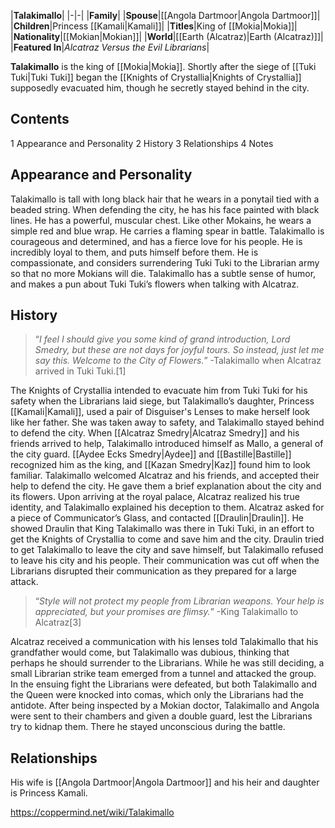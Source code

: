 |**Talakimallo**|
|-|-|
|**Family**|
|**Spouse**|[[Angola Dartmoor\|Angola Dartmoor]]|
|**Children**|Princess [[Kamali\|Kamali]]|
|**Titles**|King of [[Mokia\|Mokia]]|
|**Nationality**|[[Mokian\|Mokian]]|
|**World**|[[Earth (Alcatraz)\|Earth (Alcatraz)]]|
|**Featured In**|*Alcatraz Versus the Evil Librarians*|

**Talakimallo** is the king of [[Mokia\|Mokia]]. Shortly after the siege of [[Tuki Tuki\|Tuki Tuki]] began the [[Knights of Crystallia\|Knights of Crystallia]] supposedly evacuated him, though he secretly stayed behind in the city.

## Contents

1 Appearance and Personality
2 History
3 Relationships
4 Notes


## Appearance and Personality
Talakimallo is tall with long black hair that he wears in a ponytail tied with a beaded string. When defending the city, he has his face painted with black lines. He has a powerful, muscular chest. Like other Mokains, he wears a simple red and blue wrap. He carries a flaming spear in battle.
Talakimallo is courageous and determined, and has a fierce love for his people. He is incredibly loyal to them, and puts himself before them. He is compassionate, and considers surrendering Tuki Tuki to the Librarian army so that no more Mokians will die. Talakimallo has a subtle sense of humor, and makes a pun about Tuki Tuki’s flowers when talking with Alcatraz.

## History
>“*I feel I should give you some kind of grand introduction, Lord Smedry, but these are not days for joyful tours. So instead, just let me say this. Welcome to the City of Flowers.*”
\-Talakimallo when Alcatraz arrived in Tuki Tuki.[1]


The Knights of Crystallia intended to evacuate him from Tuki Tuki for his safety when the Librarians laid siege, but Talakimallo’s daughter, Princess [[Kamali\|Kamali]], used a pair of Disguiser's Lenses to make herself look like her father. She was taken away to safety, and Talakimallo stayed behind to defend the city. When [[Alcatraz Smedry\|Alcatraz Smedry]] and his friends arrived to help, Talakimallo introduced himself as Mallo, a general of the city guard. [[Aydee Ecks Smedry\|Aydee]] and [[Bastille\|Bastille]] recognized him as the king, and [[Kazan Smedry\|Kaz]] found him to look familiar. Talakimallo welcomed Alcatraz and his friends, and accepted their help to defend the city. He gave them a brief explanation about the city and its flowers. Upon arriving at the royal palace, Alcatraz realized his true identity, and Talakimallo explained his deception to them.
Alcatraz asked for a piece of Communicator’s Glass, and contacted [[Draulin\|Draulin]]. He showed Draulin that King Talakimallo was there in Tuki Tuki, in an effort to get the Knights of Crystallia to come and save him and the city. Draulin tried to get Talakimallo to leave the city and save himself, but Talakimallo refused to leave his city and his people. Their communication was cut off when the Librarians disrupted their communication as they prepared for a large attack.

>“*Style will not protect my people from Librarian weapons. Your help is appreciated, but your promises are flimsy.*”
\-King Talakimallo to Alcatraz[3]

Alcatraz received a communication with his lenses told Talakimallo that his grandfather would come, but Talakimallo was dubious, thinking that perhaps he should surrender to the Librarians. While he was still deciding, a small Librarian strike team emerged from a tunnel and attacked the group. In the ensuing fight the Librarians were defeated, but both Talakimallo and the Queen were knocked into comas, which only the Librarians had the antidote. After being inspected by a Mokian doctor, Talakimallo and Angola were sent to their chambers and given a double guard, lest the Librarians try to kidnap them. There he stayed unconscious during the battle.


## Relationships
His wife is [[Angola Dartmoor\|Angola Dartmoor]] and his heir and daughter is Princess Kamali.



https://coppermind.net/wiki/Talakimallo